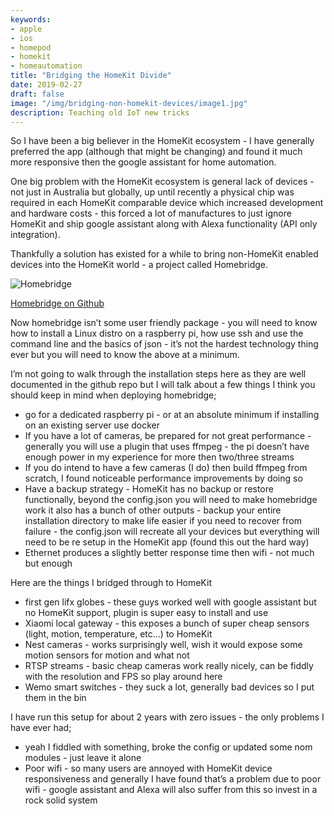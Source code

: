 ```yaml
---
keywords:
- apple
- ios
- homepod
- homekit
- homeautomation
title: "Bridging the HomeKit Divide"
date: 2019-02-27
draft: false
image: "/img/bridging-non-homekit-devices/image1.jpg"
description: Teaching old IoT new tricks
---
```


So I have been a big believer in the HomeKit ecosystem - I have generally preferred the app (although that might be changing) and found it much more responsive then the google assistant for home automation. 

One big problem with the HomeKit ecosystem is general lack of devices - not just in Australia but globally, up until recently a physical chip was required in each HomeKit comparable device which increased development and hardware costs - this forced a lot of manufactures to just ignore HomeKit and ship google assistant along with Alexa functionality (API only integration).

Thankfully a solution has existed for a while to bring non-HomeKit enabled devices into the HomeKit world - a project called Homebridge.

![Homebridge](/img/bridging-non-homekit-devices/image2.png)

[Homebridge on Github](https://github.com/nfarina/homebridge)

Now homebridge isn’t some user friendly package - you will need to know how to install a Linux distro on a raspberry pi, how use ssh and use the command line and the basics of json - it’s not the hardest technology thing ever but you will need to know the above at a minimum.

I’m not going to walk through the installation steps here as they are well documented in the github repo but I will talk about a few things I think you should keep in mind when deploying homebridge;

- go for a dedicated raspberry pi - or at an absolute minimum if installing on an existing server use docker 
- If you have a lot of cameras, be prepared for not great performance - generally you will use a plugin that uses ffmpeg - the pi doesn’t have enough power in my experience for more then two/three streams 
- If you do intend to have a few cameras (I do) then build ffmpeg from scratch, I found noticeable performance improvements by doing so
- Have a backup strategy - HomeKit has no backup or restore functionally, beyond the config.json you will need to make homebridge work it also has a bunch of other outputs - backup your entire installation directory to make life easier if you need to recover from failure - the config.json will recreate all your devices but everything will need to be re setup in the HomeKit app (found this out the hard way)
- Ethernet produces a slightly better response time then wifi - not much but enough 

Here are the things I bridged through to HomeKit
- first gen lifx globes - these guys worked well with google assistant but no HomeKit support, plugin is super easy to install and use
- Xiaomi local gateway - this exposes a bunch of super cheap sensors (light, motion, temperature, etc...) to HomeKit
- Nest cameras - works surprisingly well, wish it would expose some motion sensors for motion and what not
- RTSP streams - basic cheap cameras work really nicely, can be fiddly with the resolution and FPS so play around here
- Wemo smart switches - they suck a lot, generally bad devices so I put them in the bin 

I have run this setup for about 2 years with zero issues - the only problems I have ever had;
- yeah I fiddled with something, broke the config or updated some nom modules - just leave it alone
- Poor wifi - so many users are annoyed with HomeKit device responsiveness and generally I have found that’s a problem due to poor wifi - google assistant and Alexa will also suffer from this so invest in a rock solid system 